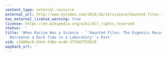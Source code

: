```yaml
---
content_type: external-resource
external_url: http://www.nytimes.com/2014/10/14/science/haunted-files-the-eugenics-record-office-recreates-a-dark-time-in-a-laboratorys-past.html?_r=0
has_external_license_warning: true
license: https://en.wikipedia.org/wiki/All_rights_reserved
status: ''
title: 'When Racism Was a Science - ''Haunted Files: The Eugenics Record Office''
  Recreates a Dark Time in a Laboratory''s Past'
uid: c2dd8ec6-63e3-436e-ac44-377647755619
wayback_url: ''
---
```

